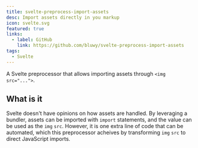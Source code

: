```yaml
---
title: svelte-preprocess-import-assets
desc: Import assets directly in you markup
icon: svelte.svg
featured: true
links:
  - label: GitHub
    link: https://github.com/bluwy/svelte-preprocess-import-assets
tags:
  - Svelte
---
```


A Svelte preprocessor that allows importing assets through `<img src="...">`.

<!-- endexcerpt -->

## What is it

Svelte doesn't have opinions on how assets are handled. By leveraging a bundler, assets can be imported with `import` statements, and the value can be used as the `img` `src`. However, it is one extra line of code that can be automated, which this preprocessor acheives by transforming `img` `src` to direct JavaScript imports.
